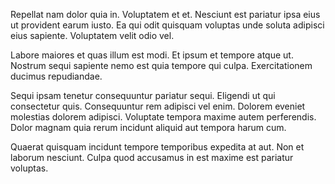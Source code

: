 Repellat nam dolor quia in. Voluptatem et et. Nesciunt est pariatur ipsa eius ut provident earum iusto. Ea qui odit quisquam voluptas unde soluta adipisci eius sapiente. Voluptatem velit odio vel.
 Labore maiores et quas illum est modi. Et ipsum et tempore atque ut. Nostrum sequi sapiente nemo est quia tempore qui culpa. Exercitationem ducimus repudiandae.
 Sequi ipsam tenetur consequuntur pariatur sequi. Eligendi ut qui consectetur quis. Consequuntur rem adipisci vel enim. Dolorem eveniet molestias dolorem adipisci. Voluptate tempora maxime autem perferendis. Dolor magnam quia rerum incidunt aliquid aut tempora harum cum.
 Quaerat quisquam incidunt tempore temporibus expedita at aut. Non et laborum nesciunt. Culpa quod accusamus in est maxime est pariatur voluptas.